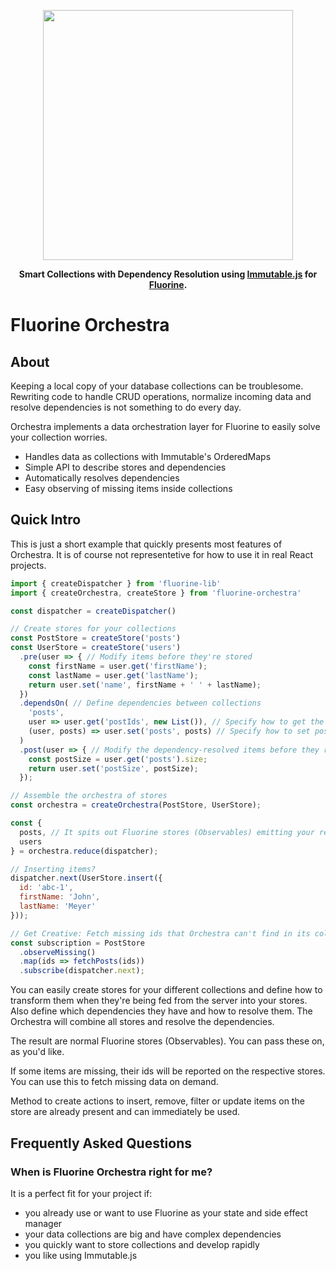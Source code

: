 <p align="center"><img src="https://raw.githubusercontent.com/philpl/fluorine-orchestra/master/docs/intro.gif" width=400></p>
<p align="center">
<strong>Smart Collections with Dependency Resolution using <a href="https://facebook.github.io/immutable-js/">Immutable.js</a> for <a href="https://fluorinejs.org/">Fluorine</a>.</strong>
</p>

# Fluorine Orchestra

## About

Keeping a local copy of your database collections can be troublesome. Rewriting
code to handle CRUD operations, normalize incoming data and resolve dependencies
is not something to do every day.

Orchestra implements a data orchestration layer for Fluorine to easily solve
your collection worries.

- Handles data as collections with Immutable's OrderedMaps
- Simple API to describe stores and dependencies
- Automatically resolves dependencies
- Easy observing of missing items inside collections

## Quick Intro

This is just a short example that quickly presents most features of Orchestra.
It is of course not representetive for how to use it in real React projects.

```js
import { createDispatcher } from 'fluorine-lib'
import { createOrchestra, createStore } from 'fluorine-orchestra'

const dispatcher = createDispatcher()

// Create stores for your collections
const PostStore = createStore('posts')
const UserStore = createStore('users')
  .pre(user => { // Modify items before they're stored
    const firstName = user.get('firstName');
    const lastName = user.get('lastName');
    return user.set('name', firstName + ' ' + lastName);
  })
  .dependsOn( // Define dependencies between collections
    'posts',
    user => user.get('postIds', new List()), // Specify how to get the postId(s)
    (user, posts) => user.set('posts', posts) // Specify how to set posts on users
  )
  .post(user => { // Modify the dependency-resolved items before they reach your views
    const postSize = user.get('posts').size;
    return user.set('postSize', postSize);
  });

// Assemble the orchestra of stores
const orchestra = createOrchestra(PostStore, UserStore);

const {
  posts, // It spits out Fluorine stores (Observables) emitting your resolved state
  users
} = orchestra.reduce(dispatcher);

// Inserting items?
dispatcher.next(UserStore.insert({
  id: 'abc-1',
  firstName: 'John',
  lastName: 'Meyer'
}));

// Get Creative: Fetch missing ids that Orchestra can't find in its collections
const subscription = PostStore
  .observeMissing()
  .map(ids => fetchPosts(ids))
  .subscribe(dispatcher.next);
```

You can easily create stores for your different collections and define how to
transform them when they're being fed from the server into your stores.
Also define which dependencies they have and how to resolve them. The Orchestra
will combine all stores and resolve the dependencies.

The result are normal Fluorine stores (Observables). You can pass these on,
as you'd like.

If some items are missing, their ids will be reported on the respective stores.
You can use this to fetch missing data on demand.

Method to create actions to insert, remove, filter or update items on the store
are already present and can immediately be used.

## Frequently Asked Questions

### When is Fluorine Orchestra right for me?

It is a perfect fit for your project if:

- you already use or want to use Fluorine as your state and side effect manager
- your data collections are big and have complex dependencies
- you quickly want to store collections and develop rapidly
- you like using Immutable.js
